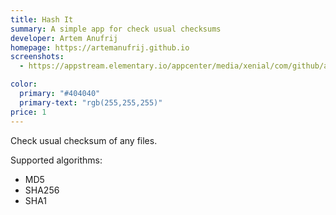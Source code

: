 ```yaml
---
title: Hash It
summary: A simple app for check usual checksums
developer: Artem Anufrij
homepage: https://artemanufrij.github.io
screenshots:
  - https://appstream.elementary.io/appcenter/media/xenial/com/github/artemanufrij.hashit.desktop/2CFD999E1256A0BC511001511BAD66AE/screenshots/image-1_orig.png

color:
  primary: "#404040"
  primary-text: "rgb(255,255,255)"
price: 1
---
```


<p>Check usual checksum of any files.</p>
<p>Supported algorithms:</p>
<ul>
  <li>MD5</li>
  <li>SHA256</li>
  <li>SHA1</li>
</ul>